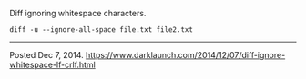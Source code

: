 Diff ignoring whitespace characters.

```
diff -u --ignore-all-space file.txt file2.txt
```

---


Posted Dec 7, 2014.
https://www.darklaunch.com/2014/12/07/diff-ignore-whitespace-lf-crlf.html